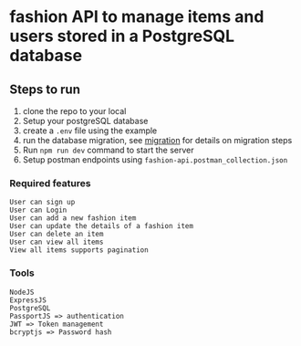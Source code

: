 
# fashion API to manage items and users stored in a PostgreSQL database



## Steps to run
   1. clone the repo to your local
   2. Setup your postgreSQL database
   3. create a `.env` file using the example
   4. run the database migration, see [migration](./MIGRATIONS.md) for details on migration steps
   5. Run `npm run dev` command to start the server
   6. Setup postman endpoints using `fashion-api.postman_collection.json`

### Required features
    User can sign up
    User can Login
    User can add a new fashion item
    User can update the details of a fashion item
    User can delete an item
    User can view all items
    View all items supports pagination

### Tools
    NodeJS
    ExpressJS
    PostgreSQL
    PassportJS => authentication
    JWT => Token management
    bcryptjs => Password hash

